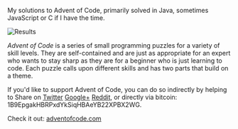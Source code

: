 My solutions to Advent of Code, primarily solved in Java, sometimes JavaScript or C if I have the time.

![Results](http://i.imgur.com/nVPdeGe.png)

_Advent of Code_ is a series of small programming puzzles for a variety of skill levels. They are self-contained and are just as appropriate for an expert who wants to stay sharp as they are for a beginner who is just learning to code. Each puzzle calls upon different skills and has two parts that build on a theme.

If you'd like to support Advent of Code, you can do so indirectly by helping to Share on [Twitter](https://twitter.com/intent/tweet?text=Daily+programming+puzzles+at+Advent+of+Code&url=http%3A%2F%2Fadventofcode%2Ecom%2F&related=ericwastl&hashtags=AdventOfCode) [Google+](https://plus.google.com/share?url=http%3A%2F%2Fadventofcode%2Ecom%2F) [Reddit](http://www.reddit.com/submit?url=http%3A%2F%2Fadventofcode%2Ecom%2F&title=Daily+programming+puzzles+at+Advent+of+Code), or directly via bitcoin: 1B9EpgakHBRPxdYkSiqHBAeYB22XPBX2WG.

Check it out: [adventofcode.com](http://adventofcode.com/)

